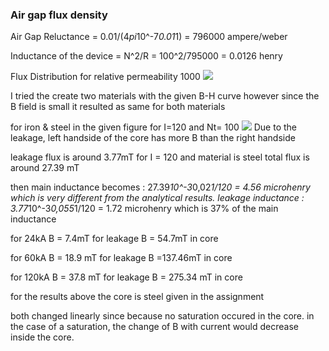 ### Air gap flux density

Air Gap Reluctance = 0.01/(4*pi*10^-7*0.01*1) = 796000 ampere/weber

Inductance of the device = N^2/R = 100^2/795000 = 0.0126 henry

Flux Distribution for relative permeability 1000
![](https://lh3.googleusercontent.com/Nfiqmt7ORctdg32veQvogDhQ0HeOuNBGSpXWAmZrzw5-TzDipNezgA4ix_0w81_YZu1BTJISH3nHRBgCMUI3KJxC0ob6lYRVnKlUOnHEsPrB3uBaPDAriG1eIDgjHpf7oPsCWOdCQl3ASgg0jIfYW1qBlGAm6pYwb2I8jGOCiwuPrdNvJ0BtoZOmhy15xhOn_CGLTDURnQmr3TzDZzLv7-ptgkDXrrsM-4z96FlDjXh5kiiBAsLoLpVZ3GP8vbBQSTeBYm5OA8xrSWGdnrrbyAtm5xK-kDhuYObJQEsnqJDQitP90S8TIlU3XU42IsPYzHWQ8G5UU8a25N-vAQ4O3lWUUKeNZlD_Bt62mzOS4TlgYtli361u324vd5o6TJYFzfqwIVpNBZchwGZR_8_PgQEYIhcx84XtOBOQSutPspp1dDBEnfQ6ilqhmU4bEZmbX-5XOzpFtxkVriA2zW2OU5kwHZMxR96SW8XEEpBjaTRpIJVWMfK6LGc8AneJJNQd0n8yRD_WcMjWs6nuDCTsRfdb-jGjJUjZ3sDNm8ciR3wb0q5rPRGxqsT0ZKuflkuERubdnyuly-BCPUYRKGziMAw63EsGShelugqnh9NGdg=w1237-h646-no)

I tried the create two materials with the given B-H curve however since the B field is small it resulted as same for both materials

for iron & steel in the given figure for I=120 and Nt= 100
![](https://lh3.googleusercontent.com/ZiRANvhzIDbBNyPOpFJmUBHKYnfE09wAMLp96O_wbwTmHpqVTHkrGnK66vPODKdW15pXzIrho7K-BoS8vwHBlGONDOy0uSipSKIgxl18MwMZmJzxCXlPtJclhoJ0O6KwXv-dHZxZW6lJdisCKKHYNXMQ4q4usQmNPiLXTV9sK3rRMqBmCXYy_PIqhcZaFRot1lIQKOeUE2YGUb-0hTNA2W7_K45Gc8P4NCXEt30IDd8x3LurOgyDtn34FNnaXWfqYENorj-yqruPWkUxj6QSEDVTs6Cy49yp8rvfn-mEH49l4Ki-nX3IkXY1Q7AQd3BA3Kz2aFy_WXtXsS-HT3hum_yhmq_m55j0QhQ8n_DhKOsLejOSbNVMmmd7lTsqTD4C8QOmdcmji_31UlPuUS4jIdnB8E7-O25ydXgqkzR36Mbjcksb3PYVtseQOCWkwhEXBMee5xX9eo8LJfGXdNGRRAgVEanlLK87K2jOEGegAvZAoQ_ZhmHE-hvKVj8UcqW8pI9cZAB2rLKW5PqLLszgjboK4e8uvUyUHNnvwq743fJEH0urykH_GnuI84D01dbPl1Pt8WsxFRaSEqRNaDaFKrXWtlBcca54lohTcRmIxw=w958-h410-no)
Due to the leakage, left handside of the core has more B than the right handside

leakage flux is around 3.77mT for I = 120 and material is steel
total flux is around 27.39 mT

then main inductance becomes : 27.39*10^-3*0,02*1/120 = 4.56 microhenry which is very different from the analytical results.
leakage inductance : 3.77*10^-3*0,055*1/120 = 1.72 microhenry  which is 37% of the main inductance


for 24kA
B = 7.4mT for leakage
B = 54.7mT in core

for 60kA
B = 18.9 mT for leakage
B =137.46mT in core

for 120kA
B = 37.8 mT  for leakage
B = 275.34 mT in core

for the results above the core is steel given in the assignment

both changed linearly since because no saturation occured in the core.
in the case of a saturation, the change of B with current would decrease inside the core.








